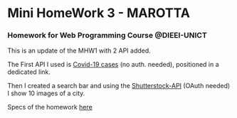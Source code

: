 # Mini HomeWork 3 - MAROTTA

### Homework for Web Programming Course @DIEEI-UNICT 

This is an update of the MHW1 with 2 API added.


The First API I used is <a href="https://github.com/M-Media-Group/Covid-19-API">Covid-19 cases</a> (no auth. needed), positioned in a dedicated link.

Then I created a search bar and using the <a href="https://api-reference.shutterstock.com/?javascript#searching-for-media">Shutterstock-API</a> (OAuth needed) I show 10 images of a city.

Specs of the homework <a href="https://perceivelab.github.io/web-programming-course/mhw3.html">here</a>
